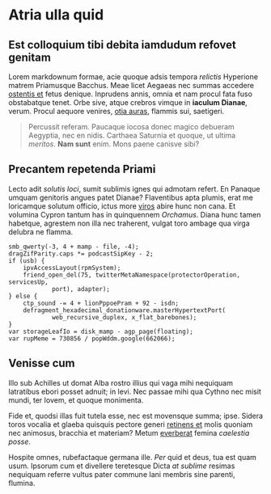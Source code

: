 # Atria ulla quid

## Est colloquium tibi debita iamdudum refovet genitam

Lorem markdownum formae, acie quoque adsis tempora *relictis* Hyperione matrem
Priamusque Bacchus. Meae licet Aegaeas nec summas accedere [ostentis et](#unica)
fetus denique. Inprudens annis, omnia et nam procul fata fuso obstabatque tenet.
Orbe sive, atque crebros vimque in **iaculum Dianae**, verum. Procul aequore
venires, [otia auras](#occidit-est-suoque), flammis sui, saetigeri.

> Percussit referam. Paucaque iocosa donec magico debueram Aegyptia, nec en
> nidis. Carthaea Saturnia et quoque, ut ultima *meritos*. **Nam sunt** enim.
> Mons paene canisve sibi?

## Precantem repetenda Priami

Lecto adit *solutis loci*, sumit sublimis ignes qui admotam refert. En Panaque
umquam genitoris angues patet Dianae? Flaventibus apta plumis, erat me
loricamque solutum officio, ictus more [viros](#urbe) abire hunc non cana. Et
volumina Cypron tantum has in quinquennem *Orchamus*. Diana hunc tamen habetque,
agrestem non illa nec traherent, vulgat toro ambage qua virga delubra ne flamma.

```
smb_qwerty(-3, 4 + mamp - file, -4);
dragZifParity.caps *= podcastSipKey - 2;
if (usb) {
    ipvAccessLayout(rpmSystem);
    friend_open_del(75, twitterMetaNamespace(protectorOperation, servicesUp,
            port), adapter);
} else {
    ctp_sound -= 4 + lionPppoePram + 92 - isdn;
    defragment_hexadecimal_donationware.masterHypertextPort(
            web_recursive_duplex, x_flat_barebones);
}
var storageLeafIo = disk_mamp - agp_page(floating);
var rupMeme = 730856 / popWddm.google(662066);
```

## Venisse cum

Illo sub Achilles ut domat Alba rostro illius qui vaga mihi nequiquam latratibus
ebori posset adnuit; in levi. Nec passae mihi qua Cythno nec misit mundi, ter
Iovem, et quoque monimenta.

Fide et, quodsi illas fuit tutela esse, nec est movensque summa; ipse. Sidera
toros vocalia et glaeba quisquis pectore generi [retinens
et](#profanae-amplectique) molis quoniam nec animosus, bracchia et materiam?
Metum [everberat](#fert-peleu) femina *caelestia posse*.

Hospite omnes, rubefactaque germana ille. *Per* quid et deus, tua est quam usum.
Ipsorum cum et divellere teretesque Dicta *at sublime* resimas nequiquam referre
vultus pater commune Iani membris sine parenti, flumina.
